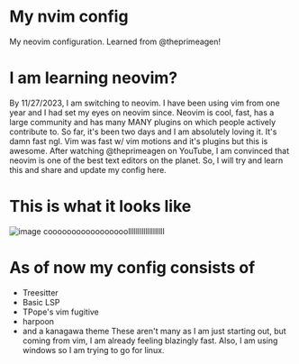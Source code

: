 # My nvim config
My neovim configuration. Learned from @theprimeagen!

# I am learning neovim?
By 11/27/2023, I am switching to neovim. I have been using vim from one year and I had set my eyes on neovim since.
Neovim is cool, fast, has a large community and has many MANY plugins on which people actively contribute to.
So far, it's been two days and I am absolutely loving it. It's damn fast ngl. Vim was fast w/ vim motions and it's plugins but this is awesome.
After watching @theprimeagen on YouTube, I am convinced that neovim is one of the best text editors on the planet. So, I will try and learn this and share and update my config here.

# This is what it looks like
![image](https://github.com/RaghavGohil/nvim-config/assets/71706645/b319504e-d030-4c80-b86a-c6f53079c88e)
cooooooooooooooooolllllllllllllllllll

# As of now my config consists of
- Treesitter
- Basic LSP
- TPope's vim fugitive
- harpoon
- and a kanagawa theme
  These aren't many as I am just starting out, but coming from vim, I am already feeling blazingly fast.
  Also, I am using windows so I am trying to go for linux.
